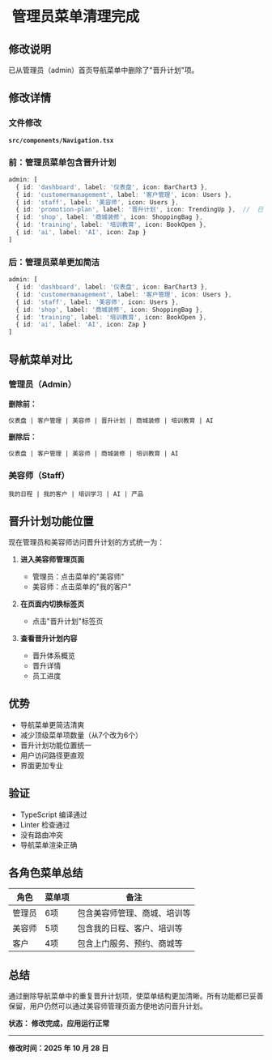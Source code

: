 # ️ 管理员菜单清理完成

## 修改说明

已从管理员（admin）首页导航菜单中删除了"晋升计划"项。

## 修改详情

### 文件修改
**`src/components/Navigation.tsx`**

### 前：管理员菜单包含晋升计划
```typescript
admin: [
  { id: 'dashboard', label: '仪表盘', icon: BarChart3 },
  { id: 'customermanagement', label: '客户管理', icon: Users },
  { id: 'staff', label: '美容师', icon: Users },
  { id: 'promotion-plan', label: '晋升计划', icon: TrendingUp },  //  已删除
  { id: 'shop', label: '商城装修', icon: ShoppingBag },
  { id: 'training', label: '培训教育', icon: BookOpen },
  { id: 'ai', label: 'AI', icon: Zap }
]
```

### 后：管理员菜单更加简洁
```typescript
admin: [
  { id: 'dashboard', label: '仪表盘', icon: BarChart3 },
  { id: 'customermanagement', label: '客户管理', icon: Users },
  { id: 'staff', label: '美容师', icon: Users },
  { id: 'shop', label: '商城装修', icon: ShoppingBag },
  { id: 'training', label: '培训教育', icon: BookOpen },
  { id: 'ai', label: 'AI', icon: Zap }
]
```

## 导航菜单对比

### 管理员（Admin）
**删除前：**
```
仪表盘 | 客户管理 | 美容师 | 晋升计划 | 商城装修 | 培训教育 | AI
```

**删除后：**
```
仪表盘 | 客户管理 | 美容师 | 商城装修 | 培训教育 | AI
```

### 美容师（Staff）
```
我的日程 | 我的客户 | 培训学习 | AI | 产品
```

## 晋升计划功能位置

现在管理员和美容师访问晋升计划的方式统一为：

1. **进入美容师管理页面**
   - 管理员：点击菜单的"美容师"
   - 美容师：点击菜单的"我的客户"

2. **在页面内切换标签页**
   - 点击"晋升计划"标签页

3. **查看晋升计划内容**
   - 晋升体系概览
   - 晋升详情
   - 员工进度

##  优势

-  导航菜单更简洁清爽
-  减少顶级菜单项数量（从7个改为6个）
-  晋升计划功能位置统一
-  用户访问路径更直观
-  界面更加专业

##  验证

-  TypeScript 编译通过
-  Linter 检查通过
-  没有路由冲突
-  导航菜单渲染正确

##  各角色菜单总结

| 角色 | 菜单项 | 备注 |
|------|--------|------|
| 管理员 | 6项 | 包含美容师管理、商城、培训等 |
| 美容师 | 5项 | 包含我的日程、客户、培训等 |
| 客户 | 4项 | 包含上门服务、预约、商城等 |

##  总结

通过删除导航菜单中的重复晋升计划项，使菜单结构更加清晰。所有功能都已妥善保留，用户仍然可以通过美容师管理页面方便地访问晋升计划。

**状态： 修改完成，应用运行正常**

---
**修改时间：2025 年 10 月 28 日**
